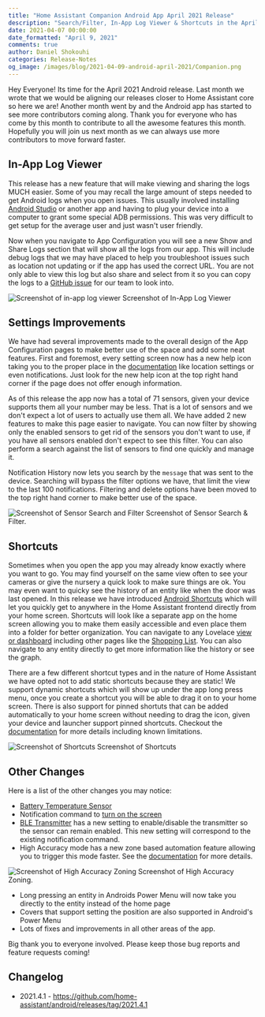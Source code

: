 ```yaml
---
title: "Home Assistant Companion Android App April 2021 Release"
description: "Search/Filter, In-App Log Viewer & Shortcuts in the April 2021 Android Release"
date: 2021-04-07 00:00:00
date_formatted: "April 9, 2021"
comments: true
author: Daniel Shokouhi
categories: Release-Notes
og_image: /images/blog/2021-04-09-android-april-2021/Companion.png
---
```


Hey Everyone! Its time for the April 2021 Android release. Last month we wrote that we would be aligning our releases closer to Home Assistant core so here we are! Another month went by and the Android app has started to see more contributors coming along. Thank you for everyone who has come by this month to contribute to all the awesome features this month. Hopefully you will join us next month as we can always use more contributors to move forward faster.

## In-App Log Viewer

This release has a new feature that will make viewing and sharing the logs MUCH easier. Some of you may recall the large amount of steps needed to get Android logs when you open issues. This usually involved installing [Android Studio](https://developer.android.com/studio) or another app and having to plug your device into a computer to grant some special ADB permissions. This was very difficult to get setup for the average user and just wasn't user friendly.

Now when you navigate to App Configuration you will see a new Show and Share Logs section that will show all the logs from our app. This will include debug logs that we may have placed to help you troubleshoot issues such as location not updating or if the app has used the correct URL. You are not only able to view this log but also share and select from it so you can copy the logs to a [GitHub issue](https://github.com/home-assistant/android/issues/new?assignees=&labels=bug&template=Bug_report.md&title=) for our team to look into.

<p class='img'>
<img src='/images/blog/2021-04-09-android-april-2021/log_viewer.png' alt='Screenshot of in-app log viewer'></a>
Screenshot of In-App Log Viewer
</p>

## Settings Improvements

We have had several improvements made to the overall design of the App Configuration pages to make better use of the space and add some neat features. First and foremost, every setting screen now has a new help icon taking you to the proper place in the [documentation](https://companion.home-assistant.io/) like location settings or even notifications. Just look for the new help icon at the top right hand corner if the page does not offer enough information.

As of this release the app now has a total of 71 sensors, given your device supports them all your number may be less. That is a lot of sensors and we don't expect a lot of users to actually use them all. We have added 2 new features to make this page easier to navigate. You can now filter by showing only the enabled sensors to get rid of the sensors you don't want to use, if you have all sensors enabled don't expect to see this filter. You can also perform a search against the list of sensors to find one quickly and manage it.

Notification History now lets you search by the `message` that was sent to the device. Searching will bypass the filter options we have, that limit the view to the last 100 notifications. Filtering and delete options have been moved to the top right hand corner to make better use of the space.

<p class='img'>
<img src='/images/blog/2021-04-09-android-april-2021/action_bar.png' alt='Screenshot of Sensor Search and Filter'></a>
Screenshot of Sensor Search & Filter.
</p>

## Shortcuts

Sometimes when you open the app you may already know exactly where you want to go. You may find yourself on the same view often to see your cameras or give the nursery a quick look to make sure things are ok. You may even want to quicky see the history of an entity like when the door was last opened. In this release we have introduced [Android Shortcuts](https://developer.android.com/guide/topics/ui/shortcuts) which will let you quickly get to anywhere in the Home Assistant frontend directly from your home screen. Shortcuts will look like a separate app on the home screen allowing you to make them easily accessible and even place them into a folder for better organization. You can navigate to any Lovelace [view or dashboard](https://www.home-assistant.io/lovelace/dashboards-and-views/) including other pages like the [Shopping List](https://www.home-assistant.io/integrations/shopping_list/). You can also navigate to any entity directly to get more information like the history or see the graph.

There are a few different shortcut types and in the nature of Home Assistant we have opted not to add static shortcuts because they are static! We support dynamic shortcuts which will show up under the app long press menu, once you create a shortcut you will be able to drag it on to your home screen. There is also support for pinned shortuts that can be added automatically to your home screen without needing to drag the icon, given your device and launcher support pinned shortcuts. Checkout the [documentation](https://companion.home-assistant.io/docs/integrations/android-shortcuts) for more details including known limitations.

<p class='img'>
<img src='/images/blog/2021-04-09-android-april-2021/shortcuts.png' alt='Screenshot of Shortcuts'></a>
Screenshot of Shortcuts
</p>

## Other Changes

Here is a list of the other changes you may notice:

*  [Battery Temperature Sensor](https://companion.home-assistant.io/docs/core/sensors#battery-sensors)
*  Notification command to [turn on the screen](https://companion.home-assistant.io/docs/notifications/notification-commands#screen-on)
*  [BLE Transmitter](https://companion.home-assistant.io/docs/core/sensors#bluetooth-sensors) has a new setting to enable/disable the transmitter so the sensor can remain enabled. This new setting will correspond to the existing notification command.
*  High Accuracy mode has a new zone based automation feature allowing you to trigger this mode faster. See the [documentation](https://companion.home-assistant.io/docs/core/location#high-accuracy-mode) for more details.

<p class='img'>
<img src='/images/blog/2021-04-09-android-april-2021/high_accuracy_zone.png' alt='Screenshot of High Accuracy Zoning'></a>
Screenshot of High Accuracy Zoning.
</p>

*  Long pressing an entity in Androids Power Menu will now take you directly to the entity instead of the home page
*  Covers that support setting the position are also supported in Android's Power Menu
*  Lots of fixes and improvements in all other areas of the app.

Big thank you to everyone involved. Please keep those bug reports and feature requests coming!

## Changelog

- 2021.4.1 - https://github.com/home-assistant/android/releases/tag/2021.4.1

